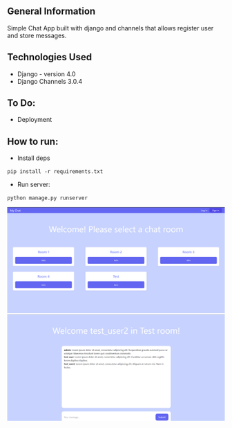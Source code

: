 ## General Information
Simple Chat App built with django and channels that allows register user and store messages.

## Technologies Used
- Django - version 4.0
- Django Channels 3.0.4

## To Do:
- Deployment

## How to run:
- Install deps 
```
pip install -r requirements.txt
```
- Run server:
```
python manage.py runserver
```

![img.png](img/img.png)
![img_1.png](img/img_1.png)


